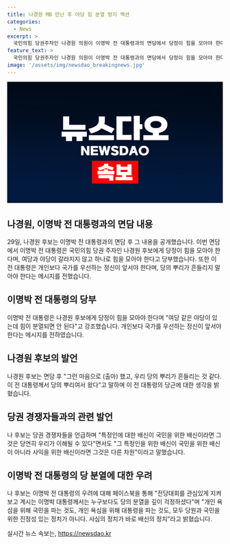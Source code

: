 ```yaml
---
title: 나경원 MB 만난 후 야당 힘 분열 방지 액션
categories:
  - News
excerpt: >
  국민의힘 당권주자인 나경원 의원이 이명박 전 대통령과의 면담에서 당정이 힘을 모아야 한다며 당부했다. 또한, 이 전 대통령의 걱정을 전달하며 당과 국가를 위한 희생이 필요하다고 강조했다. 나 후보는 당권 경쟁자들 간의 갈등에 대해 국민을 위한 배신과 사익을 위한 배신은 다른 차원이라며 강력한 메시지를 전달했다. 그리고 욕심을 내려놓고, 당을 하나로 만들 수 있는 당 대표가 필요하다고 당부했다.
feature_text: >
  국민의힘 당권주자인 나경원 의원이 이명박 전 대통령과의 면담에서 당정이 힘을 모아야 한다며 당부했다. 또한, 이 전 대통령의 걱정을 전달하며 당과 국가를 위한 희생이 필요하다고 강조했다. 나 후보는 당권 경쟁자들 간의 갈등에 대해 국민을 위한 배신과 사익을 위한 배신은 다른 차원이라며 강력한 메시지를 전달했다. 그리고 욕심을 내려놓고, 당을 하나로 만들 수 있는 당 대표가 필요하다고 당부했다.
image: '/assets/img/newsdao_breakingnews.jpg'
---
```


<p><img src="/assets/img/newsdao_breakingnews.jpg" alt="koreaapp 속보" /></p>

<h2 data-ke-size="size26">나경원, 이명박 전 대통령과의 면담 내용</h2>

<p data-ke-size="size16">29일, 나경원 후보는 이명박 전 대통령과의 면담 후 그 내용을 공개했습니다. 이번 면담에서 이명박 전 대통령은 국민의힘 당권 주자인 나경원 후보에게 당정이 힘을 모아야 한다며, 여당과 야당이 갈라지지 않고 하나로 힘을 모아야 한다고 당부했습니다. 또한 이 전 대통령은 개인보다 국가를 우선하는 정신이 앞서야 한다며, 당의 뿌리가 흔들리지 말아야 한다는 메시지를 전했습니다.</p>

<h2 data-ke-size="size26">이명박 전 대통령의 당부</h2>

<p data-ke-size="size16">이명박 전 대통령은 나경원 후보에게 당정이 힘을 모아야 한다며 "여당 같은 야당이 있는데 힘이 분열되면 안 된다"고 강조했습니다. 개인보다 국가를 우선하는 정신이 앞서야 한다는 메시지를 전하였습니다.</p>

<h2 data-ke-size="size26">나경원 후보의 발언</h2>

<p data-ke-size="size16">나경원 후보는 면담 후 "그런 마음으로 (출마) 했고, 우리 당의 뿌리가 흔들리는 것 같다. 이 전 대통령께서 당의 뿌리여서 왔다"고 말하며 이 전 대통령의 당근에 대한 생각을 밝혔습니다.</p>

<h2 data-ke-size="size26">당권 경쟁자들과의 관련 발언</h2>

<p data-ke-size="size16">나 후보는 당권 경쟁자들을 언급하며 "특정인에 대한 배신이 국민을 위한 배신이라면 그것은 당연히 우리가 이해될 수 있다"면서도 "그 특정인을 위한 배신이 국민을 위한 배신이 아니라 사익을 위한 배신이라면 그것은 다른 차원"이라고 말했습니다.</p>

<h2 data-ke-size="size26">이명박 전 대통령의 당 분열에 대한 우려</h2>

<p data-ke-size="size16">나 후보는 이명박 전 대통령의 우려에 대해 페이스북을 통해 "전당대회를 관심있게 지켜보고 계시는 이명박 대통령께서는 누구보다도 당의 분열을 깊이 걱정하셨다"며 "개인 욕심을 위해 국민을 파는 것도, 개인 욕심을 위해 대통령을 파는 것도, 모두 당원과 국민을 위한 진정성 있는 정치가 아니다. 사심의 정치가 바로 배신의 정치"라고 밝혔습니다.</p>
실시간 뉴스 속보는, <a href="https://newsdao.kr" rel="dofollow">https://newsdao.kr</a>


